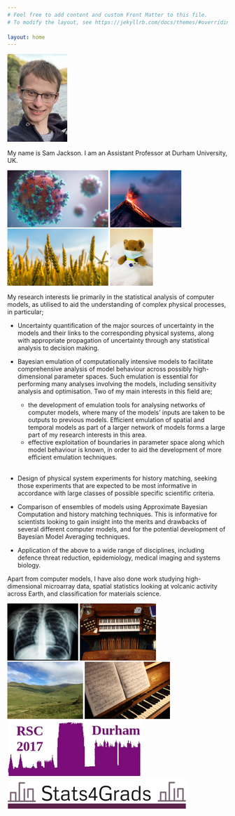 ```yaml
---
# Feel free to add content and custom Front Matter to this file.
# To modify the layout, see https://jekyllrb.com/docs/themes/#overriding-theme-defaults

layout: home
---
```

<img src="pics/meo.jpg" height="200">

My name is Sam Jackson.  I am an Assistant Professor at Durham University, UK.  

<img src="pics/virus.jpg" height="130">
<img src="pics/volcano.jpg" height="130">
<img src="pics/wheat.jpg" height="130">
<img src="pics/flu.jpg" height="130">

My research interests lie primarily in the statistical analysis of computer models, as utilised to aid the understanding of complex physical processes, in particular;

- Uncertainty quantification of the major sources of uncertainty in the models and their links to the corresponding physical systems, along with appropriate propagation of uncertainty through any statistical analysis to decision making.

- Bayesian emulation of computationally intensive models to facilitate comprehensive analysis of model behaviour across possibly high-dimensional parameter spaces. Such emulation is essential for performing many analyses involving the models, including sensitivity analysis and optimisation. Two of my main interests in this field are;
  - the development of emulation tools for analysing networks of computer models, where many of the models’ inputs are taken to be outputs to previous models. Efficient emulation of spatial and temporal models as part of a larger network of models forms a large part of my research interests in this area.
  - effective exploitation of boundaries in parameter space along which model behaviour is known, in order to aid the development of more efficient emulation techniques.  
   <br />
- Design of physical system experiments for history matching, seeking those experiments that are expected to be most informative in accordance with large classes of possible specific scientific criteria.

- Comparison of ensembles of models using Approximate Bayesian Computation and history matching techniques. This is informative for scientists looking to gain insight into the merits and drawbacks of several different computer models, and for the potential development of Bayesian Model Averaging techniques.

- Application of the above to a wide range of disciplines, including defence threat reduction, epidemiology, medical imaging and systems biology.

Apart from computer models, I have also done work studying high-dimensional microarray data, spatial statistics looking at volcanic activity across Earth, and classification for materials science.

<img src="pics/xray.jpg" height="130">
<img src="pics/organ.jpg" height="130">
<img src="pics/snowdonia.jpg" height="130">
<img src="pics/music.jpg" height="130">

<img src="pics/rsc2017logo.jpg" height="130">
<img src="pics/stats4gradslogo.jpg" height="70">